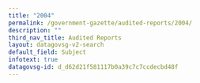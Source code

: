 ```yaml
---
title: "2004"
permalink: /government-gazette/audited-reports/2004/
description: ""
third_nav_title: Audited Reports
layout: datagovsg-v2-search
default_field: Subject
infotext: true
datagovsg-id: d_d62d21f581117b0a39c7c7ccdecbd48f
---
```

